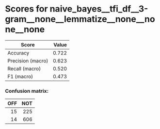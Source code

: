 # Scores for naive_bayes__tfi_df__3-gram__none__lemmatize__none__none__none
|      Score      |Value|
|-----------------|----:|
|Accuracy         |0.722|
|Precision (macro)|0.623|
|Recall (macro)   |0.520|
|F1 (macro)       |0.473|

### Confusion matrix:
|OFF|NOT|
|--:|--:|
| 15|225|
| 14|606|
